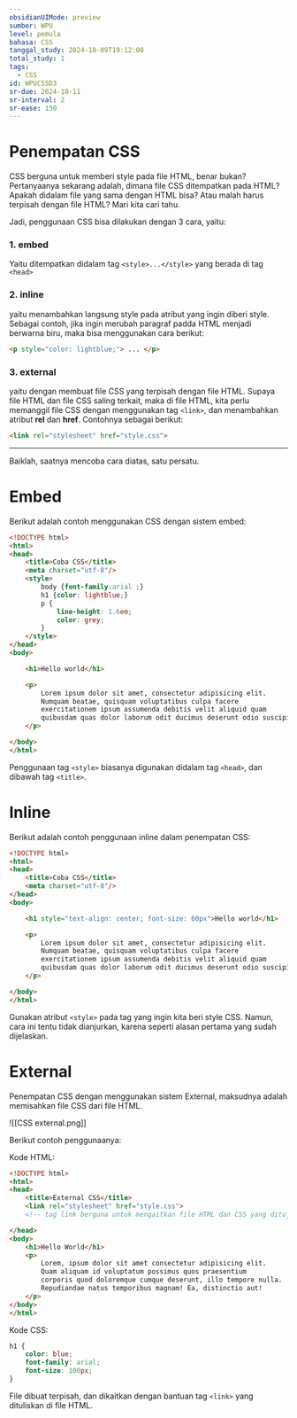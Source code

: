 ```yaml
---
obsidianUIMode: preview
sumber: WPU
level: pemula
bahasa: CSS
tanggal_study: 2024-10-09T19:12:00
total_study: 1
tags:
  - CSS
id: WPUCSSD3
sr-due: 2024-10-11
sr-interval: 2
sr-ease: 150
---
```

# Penempatan CSS
CSS berguna untuk memberi style pada file HTML, benar bukan? Pertanyaanya sekarang adalah, dimana file CSS ditempatkan pada HTML? Apakah didalam file yang sama dengan HTML bisa? Atau malah harus terpisah dengan file HTML? Mari kita cari tahu.

Jadi, penggunaan CSS bisa dilakukan dengan 3 cara, yaitu:
### 1. embed
Yaitu ditempatkan didalam tag `<style>...</style>` yang berada di tag `<head>`
### 2. inline
yaitu menambahkan langsung style pada atribut yang ingin diberi style. Sebagai contoh, jika ingin merubah paragraf padda HTML menjadi berwarna biru, maka bisa menggunakan cara berikut:

```html
<p style="color: lightblue;"> ... </p>
```
### 3. external
yaitu dengan membuat file CSS yang terpisah dengan file HTML. Supaya file HTML dan file CSS saling terkait, maka di file HTML, kita perlu memanggil file CSS dengan menggunakan tag `<link>`, dan menambahkan atribut **rel** dan **href**. Contohnya sebagai berikut:

```html
<link rel="stylesheet" href="style.css">
```

---
Baiklah, saatnya mencoba cara diatas, satu persatu.

# Embed
Berikut adalah contoh menggunakan CSS dengan sistem embed:

```html
<!DOCTYPE html>
<html>
<head>
    <title>Coba CSS</title>
    <meta charset="utf-8"/>
    <style>
        body {font-family:arial ;}
        h1 {color: lightblue;}
        p {
            line-height: 1.6em;
            color: grey;
        }
    </style>
</head>
<body>

    <h1>Hello world</h1>

    <p>
        Lorem ipsum dolor sit amet, consectetur adipisicing elit. 
        Numquam beatae, quisquam voluptatibus culpa facere 
        exercitationem ipsum assumenda debitis velit aliquid quam 
        quibusdam quas dolor laborum odit ducimus deserunt odio suscipit?
    </p>

</body>
</html>
```

Penggunaan tag `<style>` biasanya digunakan didalam tag `<head>`, dan dibawah tag `<title>`.
# Inline
Berikut adalah contoh penggunaan inline dalam penempatan CSS:

```html
<!DOCTYPE html>
<html>
<head>
    <title>Coba CSS</title>
    <meta charset="utf-8"/>
</head>
<body>

    <h1 style="text-align: center; font-size: 60px">Hello world</h1>

    <p>
        Lorem ipsum dolor sit amet, consectetur adipisicing elit. 
        Numquam beatae, quisquam voluptatibus culpa facere 
        exercitationem ipsum assumenda debitis velit aliquid quam 
        quibusdam quas dolor laborum odit ducimus deserunt odio suscipit?
    </p>

</body>
</html>
```

Gunakan atribut `<style>` pada tag yang ingin kita beri style CSS. Namun, cara ini tentu tidak dianjurkan, karena seperti alasan pertama yang sudah dijelaskan.
# External
Penempatan CSS dengan menggunakan sistem External, maksudnya adalah memisahkan file CSS dari file HTML.

![[CSS external.png]]

Berikut contoh penggunaanya:

Kode HTML:

```html
<!DOCTYPE html>
<html>
<head>
    <title>External CSS</title>
    <link rel="stylesheet" href="style.css"> 
    <!-- tag link berguna untuk mengaitkan file HTML dan CSS yang dituju -->

</head>
<body>
    <h1>Hello World</h1>
    <p>
        Lorem, ipsum dolor sit amet consectetur adipisicing elit. 
        Quam aliquam id voluptatum possimus quos praesentium 
        corporis quod doloremque cumque deserunt, illo tempore nulla. 
        Repudiandae natus temporibus magnam! Ea, distinctio aut!
    </p>
</body>
</html>
```

Kode CSS:

```css
h1 {
    color: blue;
    font-family: arial;
    font-size: 100px;
}
```

File dibuat terpisah, dan dikaitkan dengan bantuan tag `<link>` yang dituliskan di file HTML.
